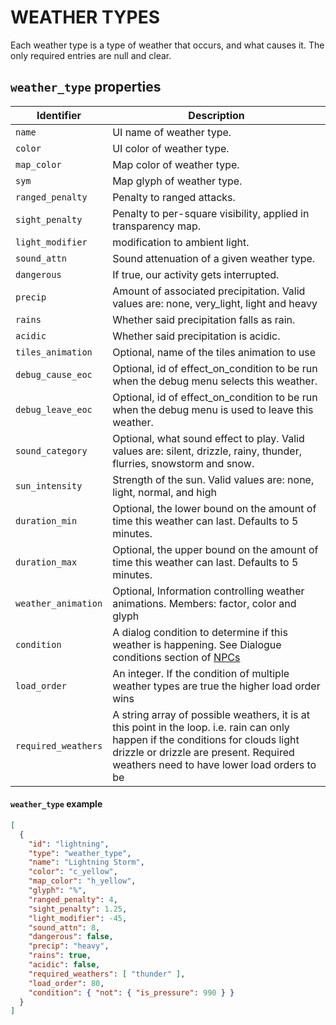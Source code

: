 # WEATHER TYPES

Each weather type is a type of weather that occurs, and what causes it. The only required entries are null and clear.

## `weather_type` properties

|     Identifier                 |                              Description                              |
| ------------------------------ | --------------------------------------------------------------------- |
| `name`                         | UI name of weather type.                                              |
| `color`                        | UI color of weather type.                                             |
| `map_color`                    | Map color of weather type.                                            |
| `sym`                          | Map glyph of weather type.                                            |
| `ranged_penalty`               | Penalty to ranged attacks.                                            |
| `sight_penalty`                | Penalty to per-square visibility, applied in transparency map.        |
| `light_modifier`               | modification to ambient light.                                        |
| `sound_attn`                   | Sound attenuation of a given weather type.                            |
| `dangerous`                    | If true, our activity gets interrupted.                               |
| `precip`                       | Amount of associated precipitation. Valid values are: none, very_light, light and heavy |
| `rains`                        | Whether said precipitation falls as rain.                             |
| `acidic`                       | Whether said precipitation is acidic.                                 |
| `tiles_animation`              | Optional, name of the tiles animation to use                          |
| `debug_cause_eoc`               | Optional, id of effect_on_condition to be run when the debug menu selects this weather.                                              |
| `debug_leave_eoc`               | Optional, id of effect_on_condition to be run when the debug menu is used to leave this weather.                                      
| `sound_category`               | Optional, what sound effect to play. Valid values are: silent, drizzle, rainy, thunder, flurries, snowstorm and snow. |
| `sun_intensity`                | Strength of the sun. Valid values are: none, light, normal, and high  |
| `duration_min`                 | Optional, the lower bound on the amount of time this weather can last. Defaults to 5 minutes.
| `duration_max`                 | Optional, the upper bound on the amount of time this weather can last. Defaults to 5 minutes.
| `weather_animation`            | Optional, Information controlling weather animations.  Members: factor, color and glyph |
| `condition`                  | A dialog condition to determine if this weather is happening.  See Dialogue conditions section of [NPCs](NPCs.md)
| `load_order`                  | An integer.  If the condition of multiple weather types are true the higher load order wins
|	`required_weathers`          | A string array of possible weathers, it is at this point in the loop. i.e. rain can only happen if the conditions for clouds light drizzle or drizzle are present.  Required weathers need to have lower load orders to be  |


#### `weather_type` example

```json
[
  {
    "id": "lightning",
    "type": "weather_type",
    "name": "Lightning Storm",
    "color": "c_yellow",
    "map_color": "h_yellow",
    "glyph": "%",
    "ranged_penalty": 4,
    "sight_penalty": 1.25,
    "light_modifier": -45,
    "sound_attn": 8,
    "dangerous": false,
    "precip": "heavy",
    "rains": true,
    "acidic": false,
    "required_weathers": [ "thunder" ],
    "load_order": 80,
    "condition": { "not": { "is_pressure": 990 } }
  }
]
